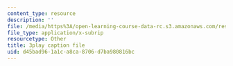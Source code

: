 ```yaml
---
content_type: resource
description: ''
file: /media/https%3A/open-learning-course-data-rc.s3.amazonaws.com/res-env-003-earthdnas-climate-101-fall-2019/d45bad961a1ca8ca8706d7ba980816bc_L8N_KZBHeIA.srt
file_type: application/x-subrip
resourcetype: Other
title: 3play caption file
uid: d45bad96-1a1c-a8ca-8706-d7ba980816bc
---
```

